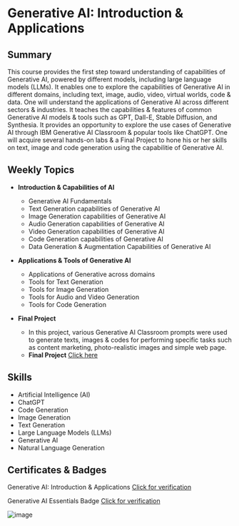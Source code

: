 # Generative AI: Introduction & Applications

## Summary
This course provides the first step toward understanding of capabilities of Generative AI, powered by different models, including large language models (LLMs). It enables one to explore the capabilities of Generative AI in different domains, including text, image, audio, video, virtual worlds, code & data. One will understand the applications of Generative AI across different sectors & industries. It teaches the capabilities & features of common Generative AI models & tools such as GPT, Dall-E, Stable Diffusion, and Synthesia. It provides an opportunity to explore the use cases of Generative AI through IBM Generative AI Classroom & popular tools like ChatGPT. One will acquire several hands-on labs & a Final Project to hone his or her skills on text, image and code generation using the capabilitie of Generative AI.

## Weekly Topics

* **Introduction & Capabilities of AI**
  * Generative AI Fundamentals 
  * Text Generation capabilities of Generative AI
  * Image Generation capabilities of Generative AI
  * Audio Generation capabilities of Generative AI
  * Video Generation capabilities of Generative AI
  * Code Generation capabilities of Generative AI
  * Data Generation & Augmentation Capabilities of Generative AI

* **Applications & Tools of Generative AI**
  * Applications of Generative across domains
  * Tools for Text Generation
  * Tools for Image Generation
  * Tools for Audio and Video Generation
  * Tools for Code Generation

* **Final Project**
  * In this project, various Generative AI Classroom prompts were used to generate texts, images & codes for performing specific tasks such as content marketing, photo-realistic images and simple web page. 
  * **Final Project** [Click here](https://github.com/abiyselassie22/Gen-AI-Data-Scientists/blob/master/1.%20Gen%20AI%3A%20Introduction%20%26%20Applications/3.%20Final%20Project/1.%20FinalProjectGeneratingTextImagesCode.pdf)<br>

## Skills

* Artificial Intelligence (AI)
* ChatGPT
* Code Generation
* Image Generation
* Text Generation
* Large Language Models (LLMs)
* Generative AI
* Natural Language Generation

## Certificates & Badges

Generative AI: Introduction & Applications [Click for verification](https://coursera.org/verify/QWD0B6T4676J)<br>

Generative AI Essentials Badge [Click for verification](https://www.credly.com/badges/93f44483-8f14-44ca-a848-ff0ed2003d16/public_url)<br>

![image](https://github.com/user-attachments/assets/ad28aa7b-6cbd-4e21-82b0-33c7bd3c40e7)
